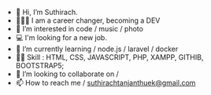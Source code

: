 - 👋 Hi, I’m Suthirach.
- 🧑🏾‍💼 I am a career changer, becoming a DEV
- 👀 I’m interested in code / music / photo
- 💻 I'm looking for a new job.
- 🌱 I’m currently learning / node.js / laravel / docker 
- 🤹🏽 Skill : HTML, CSS, JAVASCRIPT, PHP, XAMPP, GITHIB, BOOTSTRAP5; 
- 💞️ I’m looking to collaborate on / 
- 📫 How to reach me / suthirachtanjanthuek@gmail.com

<!---
Suthirach/Suthirach is a ✨ special ✨ repository because its `README.md` (this file) appears on your GitHub profile.
You can click the Preview link to take a look at your changes.
--->
